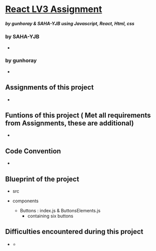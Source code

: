 
# [React LV3 Assignment](https://daily-frontend-kohl.vercel.app/) 
##### by gunhoray & SAHA-YJB using Javascript, React, Html, css

### by SAHA-YJB
  * 
### by gunhoray
  * 

## Assignments of this project
  * 

## Funtions of this project ( Met all requirements from Assignments, these are additional)
  * 

## Code Convention 
  * 

## Blueprint of the project
* src
  
* components
  * Buttons : index.js & ButtonsElements.js
    - containing six buttons 


## Difficulties encountered during this project
* ⭐️


